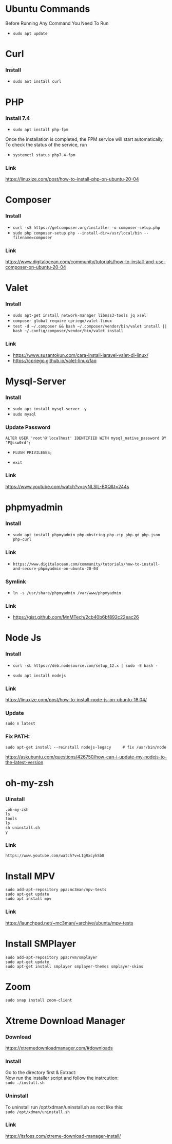 # Ubuntu Commands

Before Running Any Command You Need To Run
- `sudo apt update`

# Curl
### Install
- `sudo aot install curl`

# PHP
### Install 7.4
- `sudo apt install php-fpm`

Once the installation is completed, the FPM service will start automatically. To check the status of the service, run
- `systemctl status php7.4-fpm` 


### Link
https://linuxize.com/post/how-to-install-php-on-ubuntu-20-04

# Composer
### Install
- `curl -sS https://getcomposer.org/installer -o composer-setup.php` 
- `sudo php composer-setup.php --install-dir=/usr/local/bin --filename=composer`

### Link
https://www.digitalocean.com/community/tutorials/how-to-install-and-use-composer-on-ubuntu-20-04


# Valet
### Install
- `sudo apt-get install network-manager libnss3-tools jq xsel`
- `composer global require cpriego/valet-linux`
- `test -d ~/.composer && bash ~/.composer/vendor/bin/valet install || bash ~/.config/composer/vendor/bin/valet install` 

### Link
- https://www.susantokun.com/cara-install-laravel-valet-di-linux/
- https://cpriego.github.io/valet-linux/faq

# Mysql-Server 
### Install
- `sudo apt install mysql-server -y`
- `sudo mysql`
### Update Password
```
ALTER USER 'root'@'localhost' IDENTIFIED WITH mysql_native_password BY 'P@ssw0rd';
```
- `FLUSH PRIVILEGES;`

- `exit`

### Link
https://www.youtube.com/watch?v=cyNLSlL-BXQ&t=244s

# phpmyadmin 
### Install
- `sudo apt install phpmyadmin php-mbstring php-zip php-gd php-json php-curl`
### Link
- `https://www.digitalocean.com/community/tutorials/how-to-install-and-secure-phpmyadmin-on-ubuntu-20-04`

### Symlink
- `ln -s /usr/share/phpmyadmin /var/www/phpmyadmin`

### Link
- https://gist.github.com/MnMTech/2cb40b6bf892c22eac26

# Node Js 
### Install

- `curl -sL https://deb.nodesource.com/setup_12.x | sudo -E bash -`

- `sudo apt install nodejs`

### Link
https://linuxize.com/post/how-to-install-node-js-on-ubuntu-18.04/



### Update
`sudo n latest`

### Fix PATH:

`sudo apt-get install --reinstall nodejs-legacy     # fix /usr/bin/node`

https://askubuntu.com/questions/426750/how-can-i-update-my-nodejs-to-the-latest-version



  # oh-my-zsh
  ### Uinstall

  `.oh-my-zsh`\
  `ls`\
  `tools`\
  `ls`\
  `sh uninstall.sh`\
  `y`

### Link
`https://www.youtube.com/watch?v=L1gRxcykSb8`



# Install MPV
`sudo add-apt-repository ppa:mc3man/mpv-tests`\
`sudo apt-get update`\
`sudo apt install mpv`

### Link
https://launchpad.net/~mc3man/+archive/ubuntu/mpv-tests
 

# Install SMPlayer
  `sudo add-apt-repository ppa:rvm/smplayer`\
  `sudo apt-get update`\
  `sudo apt-get install smplayer smplayer-themes smplayer-skins`



  # Zoom
  `sudo snap install zoom-client`


  # Xtreme Download Manager
  ### Download
  https://xtremedownloadmanager.com/#downloads
  ### Install
  Go to the directory first & Extract: \
  Now run the installer script and follow the instrcution:\
  `sudo ./install.sh`


  ### Uninstall
  To uninstall run /opt/xdman/uninstall.sh as root like this:\
  `sudo /opt/xdman/uninstall.sh`


  ### Link
  https://itsfoss.com/xtreme-download-manager-install/